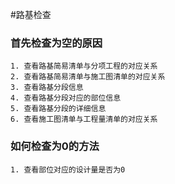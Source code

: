 #路基检查

### 首先检查为空的原因

    1. 查看路基简易清单与分项工程的对应关系
    2. 查看路基简易清单与施工图清单的对应关系
    3. 查看路基分段信息
    4. 查看路基分段对应的部位信息
    5. 查看路基分段的详细信息
    6. 查看施工图清单与工程量清单的对应关系
    
### 如何检查为0的方法
    1. 查看部位对应的设计量是否为0
